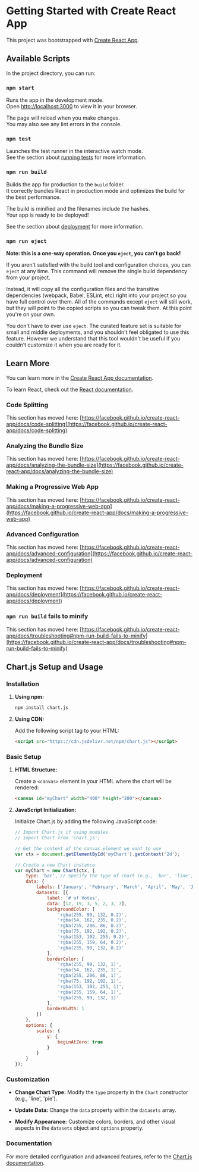 # Getting Started with Create React App

This project was bootstrapped with [Create React App](https://github.com/facebook/create-react-app).

## Available Scripts

In the project directory, you can run:

### `npm start`

Runs the app in the development mode.\
Open [http://localhost:3000](http://localhost:3000) to view it in your browser.

The page will reload when you make changes.\
You may also see any lint errors in the console.

### `npm test`

Launches the test runner in the interactive watch mode.\
See the section about [running tests](https://facebook.github.io/create-react-app/docs/running-tests) for more information.

### `npm run build`

Builds the app for production to the `build` folder.\
It correctly bundles React in production mode and optimizes the build for the best performance.

The build is minified and the filenames include the hashes.\
Your app is ready to be deployed!

See the section about [deployment](https://facebook.github.io/create-react-app/docs/deployment) for more information.

### `npm run eject`

**Note: this is a one-way operation. Once you `eject`, you can't go back!**

If you aren't satisfied with the build tool and configuration choices, you can `eject` at any time. This command will remove the single build dependency from your project.

Instead, it will copy all the configuration files and the transitive dependencies (webpack, Babel, ESLint, etc) right into your project so you have full control over them. All of the commands except `eject` will still work, but they will point to the copied scripts so you can tweak them. At this point you're on your own.

You don't have to ever use `eject`. The curated feature set is suitable for small and middle deployments, and you shouldn't feel obligated to use this feature. However we understand that this tool wouldn't be useful if you couldn't customize it when you are ready for it.

## Learn More

You can learn more in the [Create React App documentation](https://facebook.github.io/create-react-app/docs/getting-started).

To learn React, check out the [React documentation](https://reactjs.org/).

### Code Splitting

This section has moved here: [https://facebook.github.io/create-react-app/docs/code-splitting](https://facebook.github.io/create-react-app/docs/code-splitting)

### Analyzing the Bundle Size

This section has moved here: [https://facebook.github.io/create-react-app/docs/analyzing-the-bundle-size](https://facebook.github.io/create-react-app/docs/analyzing-the-bundle-size)

### Making a Progressive Web App

This section has moved here: [https://facebook.github.io/create-react-app/docs/making-a-progressive-web-app](https://facebook.github.io/create-react-app/docs/making-a-progressive-web-app)

### Advanced Configuration

This section has moved here: [https://facebook.github.io/create-react-app/docs/advanced-configuration](https://facebook.github.io/create-react-app/docs/advanced-configuration)

### Deployment

This section has moved here: [https://facebook.github.io/create-react-app/docs/deployment](https://facebook.github.io/create-react-app/docs/deployment)

### `npm run build` fails to minify

This section has moved here: [https://facebook.github.io/create-react-app/docs/troubleshooting#npm-run-build-fails-to-minify](https://facebook.github.io/create-react-app/docs/troubleshooting#npm-run-build-fails-to-minify)

## Chart.js Setup and Usage

### Installation

1. **Using npm:**

   ```bash
   npm install chart.js
   ```

2. **Using CDN:**

   Add the following script tag to your HTML:

   ```html
   <script src="https://cdn.jsdelivr.net/npm/chart.js"></script>
   ```

### Basic Setup

1. **HTML Structure:**

   Create a `<canvas>` element in your HTML where the chart will be rendered:

   ```html
   <canvas id="myChart" width="400" height="200"></canvas>
   ```

2. **JavaScript Initialization:**

   Initialize Chart.js by adding the following JavaScript code:

   ```javascript
   // Import Chart.js if using modules
   // import Chart from 'chart.js';

   // Get the context of the canvas element we want to use
   var ctx = document.getElementById('myChart').getContext('2d');

   // Create a new Chart instance
   var myChart = new Chart(ctx, {
       type: 'bar', // Specify the type of chart (e.g., 'bar', 'line', 'pie')
       data: {
           labels: ['January', 'February', 'March', 'April', 'May', 'June', 'July'],
           datasets: [{
               label: '# of Votes',
               data: [12, 19, 3, 5, 2, 3, 7],
               backgroundColor: [
                   'rgba(255, 99, 132, 0.2)',
                   'rgba(54, 162, 235, 0.2)',
                   'rgba(255, 206, 86, 0.2)',
                   'rgba(75, 192, 192, 0.2)',
                   'rgba(153, 102, 255, 0.2)',
                   'rgba(255, 159, 64, 0.2)',
                   'rgba(255, 99, 132, 0.2)'
               ],
               borderColor: [
                   'rgba(255, 99, 132, 1)',
                   'rgba(54, 162, 235, 1)',
                   'rgba(255, 206, 86, 1)',
                   'rgba(75, 192, 192, 1)',
                   'rgba(153, 102, 255, 1)',
                   'rgba(255, 159, 64, 1)',
                   'rgba(255, 99, 132, 1)'
               ],
               borderWidth: 1
           }]
       },
       options: {
           scales: {
               y: {
                   beginAtZero: true
               }
           }
       }
   });
   ```

### Customization

- **Change Chart Type:**
  Modify the `type` property in the `Chart` constructor (e.g., 'line', 'pie').

- **Update Data:**
  Change the `data` property within the `datasets` array.

- **Modify Appearance:**
  Customize colors, borders, and other visual aspects in the `datasets` object and `options` property.

### Documentation

For more detailed configuration and advanced features, refer to the [Chart.js documentation](https://www.chartjs.org/docs/latest/).
